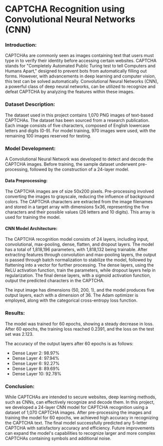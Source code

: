 # CAPTCHA Recognition using Convolutional Neural Networks (CNN)

### Introduction:
CAPTCHAs are commonly seen as images containing text that users must type in to verify their identity before accessing certain websites. CAPTCHA stands for "Completely Automated Public Turing test to tell Computers and Humans Apart," designed to prevent bots from automatically filling out forms. However, with advancements in deep learning and computer vision, this test can be solved automatically. Convolutional Neural Networks (CNN), a powerful class of deep neural networks, can be utilized to recognize and defeat CAPTCHA by analyzing the features within these images.

### Dataset Description:
The dataset used in this project contains 1,070 PNG images of text-based CAPTCHAs. The dataset has been sourced from a research publication. Each image consists of five characters, composed of English lowercase letters and digits (0-9). For model training, 970 images were used, with the remaining 100 images reserved for testing.

### Model Development:
A Convolutional Neural Network was developed to detect and decode the CAPTCHA images. Before training, the sample dataset underwent pre-processing, followed by the construction of a 24-layer model.

#### Data Preprocessing:
The CAPTCHA images are of size 50x200 pixels. Pre-processing involved converting the images to grayscale, reducing the influence of background colors. The CAPTCHA characters are extracted from the image filenames and stored in a target array with dimensions 5x36, representing the five characters and their possible values (26 letters and 10 digits). This array is used for training the model.

#### CNN Model Architecture:
The CAPTCHA recognition model consists of 24 layers, including input, convolutional, max-pooling, dense, flatten, and dropout layers. The model has a total of 1,818,196 parameters, with 1,818,132 being trainable. After extracting features through convolution and max-pooling layers, the output is passed through batch normalization to stabilize the model, followed by flattening into a vector for further processing. The dense layers, using the ReLU activation function, train the parameters, while dropout layers help in regularization. The final dense layers, with a sigmoid activation function, output the predicted characters in the CAPTCHA.

The input image has dimensions (50, 200, 1), and the model produces five output layers, each with a dimension of 36. The Adam optimizer is employed, along with the categorical cross-entropy loss function.

### Results:
The model was trained for 60 epochs, showing a steady decrease in loss. After 60 epochs, the training loss reached 0.2391, and the loss on the test set was 2.123. 

The accuracy of the output layers after 60 epochs is as follows:
- Dense Layer 2: 98.97%
- Dense Layer 4: 97.94%
- Dense Layer 6: 92.27%
- Dense Layer 8: 89.69%
- Dense Layer 10: 92.78%

### Conclusion:
While CAPTCHAs are intended to secure websites, deep learning methods, such as CNNs, can effectively recognize and decode them. In this project, we developed a 24-layer CNN model for CAPTCHA recognition using a dataset of 1,070 CAPTCHA images. After pre-processing the images and training the model for 60 epochs, we achieved high accuracy in recognizing the CAPTCHA text. The final model successfully predicted any 5-letter CAPTCHA with satisfactory accuracy and efficiency. Future improvements can expand the model's capabilities to recognize larger and more complex CAPTCHAs containing symbols and additional noise.
